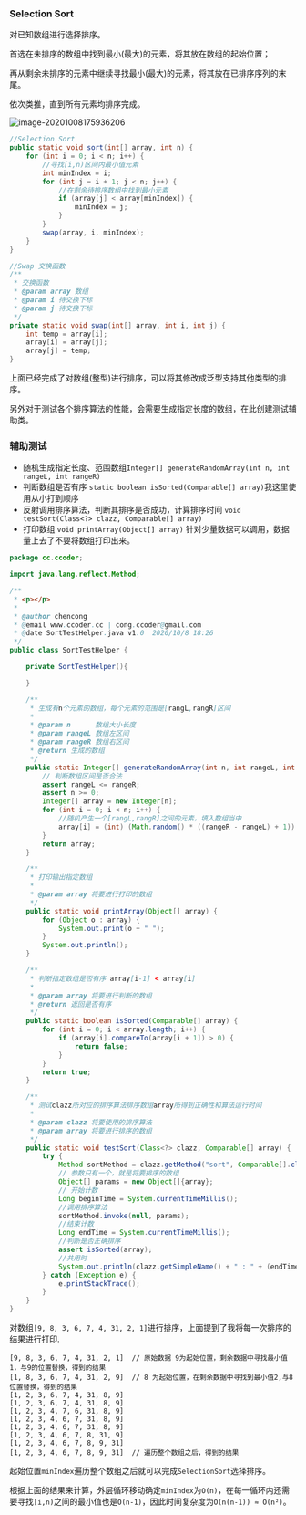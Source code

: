 ### Selection Sort

对已知数组进行选择排序。

首选在未排序的数组中找到最小(最大)的元素，将其放在数组的起始位置；

再从剩余未排序的元素中继续寻找最小(最大)的元素，将其放在已排序序列的末尾。

依次类推，直到所有元素均排序完成。

![image-20201008175936206](http://ccoder-image.oss-cn-shanghai.aliyuncs.com/2020-10-08-095937.png)

```java
//Selection Sort
public static void sort(int[] array, int n) {
    for (int i = 0; i < n; i++) {
        //寻找[i,n)区间内最小值元素
        int minIndex = i;
        for (int j = i + 1; j < n; j++) {
            //在剩余待排序数组中找到最小元素
            if (array[j] < array[minIndex]) {
                minIndex = j;
            }
        }
        swap(array, i, minIndex);
    }
}

//Swap 交换函数
/**
 * 交换函数
 * @param array 数组
 * @param i 待交换下标
 * @param j 待交换下标
 */
private static void swap(int[] array, int i, int j) {
    int temp = array[i];
    array[i] = array[j];
    array[j] = temp;
}

```

上面已经完成了对数组(整型)进行排序，可以将其修改成泛型支持其他类型的排序。

另外对于测试各个排序算法的性能，会需要生成指定长度的数组，在此创建测试辅助类。





### 辅助测试

- 随机生成指定长度、范围数组`Integer[] generateRandomArray(int n, int rangeL, int rangeR)`
- 判断数组是否有序 `static boolean isSorted(Comparable[] array)`我这里使用从小打到顺序
- 反射调用排序算法，判断其排序是否成功，计算排序时间 `void testSort(Class<?> clazz, Comparable[] array)`
- 打印数组 `void printArray(Object[] array)` 针对少量数据可以调用，数据量上去了不要将数组打印出来。

```java
package cc.ccoder;

import java.lang.reflect.Method;

/**
 * <p></p>
 *
 * @author chencong
 * @email www.ccoder.cc | cong.ccoder@gmail.com
 * @date SortTestHelper.java v1.0  2020/10/8 18:26
 */
public class SortTestHelper {

    private SortTestHelper(){

    }

    /**
     * 生成有n个元素的数组，每个元素的范围是[rangL,rangR]区间
     *
     * @param n      数组大小长度
     * @param rangeL 数组左区间
     * @param rangeR 数组右区间
     * @return 生成的数组
     */
    public static Integer[] generateRandomArray(int n, int rangeL, int rangeR) {
        // 判断数组区间是否合法
        assert rangeL <= rangeR;
        assert n >= 0;
        Integer[] array = new Integer[n];
        for (int i = 0; i < n; i++) {
            //随机产生一个[rangL,rangR]之间的元素，填入数组当中
            array[i] = (int) (Math.random() * ((rangeR - rangeL) + 1)) + rangeL;
        }
        return array;
    }

    /**
     * 打印输出指定数组
     *
     * @param array 将要进行打印的数组
     */
    public static void printArray(Object[] array) {
        for (Object o : array) {
            System.out.print(o + " ");
        }
        System.out.println();
    }

    /**
     * 判断指定数组是否有序 array[i-1] < array[i]
     *
     * @param array 将要进行判断的数组
     * @return 返回是否有序
     */
    public static boolean isSorted(Comparable[] array) {
        for (int i = 0; i < array.length; i++) {
            if (array[i].compareTo(array[i + 1]) > 0) {
                return false;
            }
        }
        return true;
    }

    /**
     * 测试clazz所对应的排序算法排序数组array所得到正确性和算法运行时间
     *
     * @param clazz 将要使用的排序算法
     * @param array 将要进行排序的数组
     */
    public static void testSort(Class<?> clazz, Comparable[] array) {
        try {
            Method sortMethod = clazz.getMethod("sort", Comparable[].class);
            // 参数只有一个，就是将要排序的数组
            Object[] params = new Object[]{array};
            // 开始计数
            Long beginTime = System.currentTimeMillis();
            //调用排序算法
            sortMethod.invoke(null, params);
            //结束计数
            Long endTime = System.currentTimeMillis();
            //判断是否正确排序
            assert isSorted(array);
            //共用时
            System.out.println(clazz.getSimpleName() + " : " + (endTime - beginTime) + " ms");
        } catch (Exception e) {
            e.printStackTrace();
        }
    }
}

```

对数组`[9, 8, 3, 6, 7, 4, 31, 2, 1]`进行排序，上面提到了我将每一次排序的结果进行打印.

```
[9, 8, 3, 6, 7, 4, 31, 2, 1]  // 原始数据 9为起始位置，剩余数据中寻找最小值1，与9的位置替换，得到的结果
[1, 8, 3, 6, 7, 4, 31, 2, 9]  // 8 为起始位置，在剩余数据中寻找到最小值2,与8位置替换，得到的结果
[1, 2, 3, 6, 7, 4, 31, 8, 9]  
[1, 2, 3, 6, 7, 4, 31, 8, 9]
[1, 2, 3, 4, 7, 6, 31, 8, 9]
[1, 2, 3, 4, 6, 7, 31, 8, 9]
[1, 2, 3, 4, 6, 7, 31, 8, 9]
[1, 2, 3, 4, 6, 7, 8, 31, 9]
[1, 2, 3, 4, 6, 7, 8, 9, 31]
[1, 2, 3, 4, 6, 7, 8, 9, 31]  // 遍历整个数组之后，得到的结果
```

起始位置`minIndex`遍历整个数组之后就可以完成`SelectionSort`选择排序。

根据上面的结果来计算，外层循环移动确定`minIndex`为`O(n)`，在每一循环内还需要寻找`[i,n)`之间的最小值也是`O(n-1)`，因此时间复杂度为`O(n(n-1)) ≈ O(n²)`。

